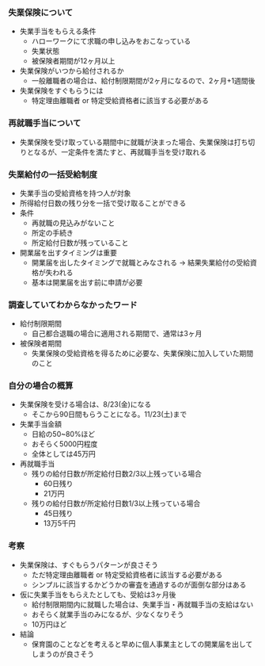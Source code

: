 ### 失業保険について
- 失業手当をもらえる条件
  - ハローワークにて求職の申し込みをおこなっている
  - 失業状態
  - 被保険者期間が12ヶ月以上
- 失業保険がいつから給付されるか
  - 一般離職者の場合は、給付制限期間が2ヶ月になるので、2ヶ月+1週間後
- 失業保険をすぐもらうには
  - 特定理由離職者 or 特定受給資格者に該当する必要がある

### 再就職手当について
- 失業保険を受け取っている期間中に就職が決まった場合、失業保険は打ち切りとなるが、一定条件を満たすと、再就職手当を受け取れる

### 失業給付の一括受給制度
- 失業手当の受給資格を持つ人が対象
- 所得給付日数の残り分を一括で受け取ることができる
- 条件
  - 再就職の見込みがないこと
  - 所定の手続き
  - 所定給付日数が残っていること
- 開業届を出すタイミングは重要
  - 開業届を出したタイミングで就職とみなされる -> 結果失業給付の受給資格が失われる
  - 基本は開業届を出す前に申請が必要

### 調査していてわからなかったワード
- 給付制限期間
  - 自己都合退職の場合に適用される期間で、通常は3ヶ月
- 被保険者期間
  - 失業保険の受給資格を得るために必要な、失業保険に加入していた期間のこと

### 自分の場合の概算
- 失業保険を受ける場合は、8/23(金)になる
  - そこから90日間もらうことになる。11/23(土)まで
- 失業手当金額
  - 日給の50~80%ほど
  - おそらく5000円程度
  - 全体としては45万円
- 再就職手当
  - 残りの給付日数が所定給付日数2/3以上残っている場合
    - 60日残り
    - 21万円
  - 残りの給付日数が所定給付日数1/3以上残っている場合
    - 45日残り
    - 13万5千円

### 考察
- 失業保険は、すぐもらうパターンが良さそう
  - ただ特定理由離職者 or 特定受給資格者に該当する必要がある
  - シンプルに該当するかどうかの審査を通過するのが面倒な部分はある
- 仮に失業手当をもらえたとしても、受給は3ヶ月後
  - 給付制限期間内に就職した場合は、失業手当・再就職手当の支給はない
  - おそらく就業手当のみになるが、少なくなりそう
  - 10万円ほど
- 結論
  - 保育園のことなどを考えると早めに個人事業主としての開業届を出してしまうのが良さそう
